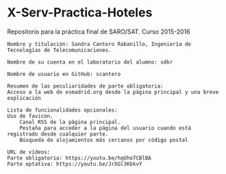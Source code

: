 # X-Serv-Practica-Hoteles
Repositorio para la práctica final de SARO/SAT. Curso 2015-2016

    Nombre y titulación: Sandra Cantero Rabanillo, Ingeniería de Tecnologías de Telecomunicaciones.

    Nombre de su cuenta en el laboratorio del alumno: sdkr

    Nombre de usuario en GitHub: scantero

    Resumen de las peculiaridades de parte obligatoria:
  	Acceso a la web de esmadrid.org desde la página principal y una breve explicación

    Lista de funcionalidades opcionales:
	Uso de favicon.
      	Canal RSS de la página principal.
      	Pestaña para acceder a la página del usuario cuando está registrado desde cualquier parte.
      	Búsqueda de alojamientos más cercanos por código postal

    URL de vídeos:
	Parte obligatoria: https://youtu.be/hqUho7CBlBA
	Parte optativa: https://youtu.be/JrXGl3KbkvY
	
